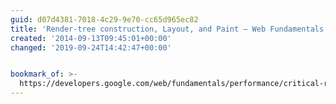 ```yaml
---
guid: d07d4381-7018-4c29-9e70-cc65d965ec82
title: 'Render-tree construction, Layout, and Paint — Web Fundamentals'
created: '2014-09-13T09:45:01+00:00'
changed: '2019-09-24T14:42:47+00:00'


bookmark_of: >-
  https://developers.google.com/web/fundamentals/performance/critical-rendering-path/render-tree-construction
---
```




